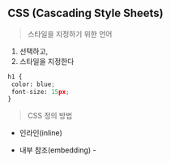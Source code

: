 ## CSS (Cascading Style Sheets)

>  스타일을 지정하기 위한 언어

1) 선택하고, 
2) 스타일을 지정한다

```py
h1 {
 color: blue;
 font-size: 15px;
}
```

> CSS 정의 방법

* 인라인(inline)
* 내부 참조(embedding) - <style>
* 외부 참조(link file) - 분리된 CSS 파일
  * 우리는 외부참조만 사용한다.....
  * 코드의 재사용성 높고, 유지보수가 쉬우므로

* 굉장한 것들..
  * [pure css picture gallery](https://css-art.com/pure-css-lace/)
  * [classlayout](https://csslayout.io/)
  * [색 그라데이션 생성기](https://mybrandnewlogo.com/ko/color-gradient-generator)



> 선택자(Selector)

* 기본 선택자

  * 전체 선택자(*), 요소 선택자(tag명으로 선택: h1, h2, div, span, strong...)
  * 클래스 선택자(.className { }), 아이디 선택자(#id_name {})

* 결합자

  * 자손 결합자, 자식 결합자 ?????????????
    * **div p(자손 결합자)**: 모든 자손 중에서 p 인 tag를 다 선택해서 바꿔줌
    * **div >p(자식 결합자)**
  * 일반 형제 결합자, 인접 형제 결합자
    * **A ~ B(일반 형제 결합자)**: A를 만족하는 형제 중에서 B를 만족하는 형제
    * **A + B(인접 형제 결합자)** : A형제 요소 중 바로 뒤에 위치하는 B 요소

  * 의사 클래스/요소
    * 링크, 동적 의사 클래스
    * 구조적 의사 클래스, 기타 의사 클래스, 의사 엘리먼트, 속성 선택자

> **의사 클래스**

### 1. 동적 의사 클래스
- **:link** : 사용자가 아직 한 번도 해당 링크를 누르지 않은 상태 ( a요소 기본 )
- **:visited** : 사용자가 한 번이라도 해당 링크를 누른 상태
- **:hover** : 사용자의 마우스 커서가 위에 올라가 있는 상태
- **:active** : 사용자의 마우스 커서가 클릭중인 상태
- **:focus** : tab키로 focus가 맞춰진 상태
### 2. 상태 의사 클래스
- **:checked** : input의 checkbox나 raidobutton이 체크된 상태
- **:enabled** : input의 "type=text", select, option에서 사용자가 선택한 상태
- **:disabled** : input의 "type=text", select, option을 사용자가 선택할 수 없도록 만든 상태출처 - [https://aboooks.tistory.com/311](https://aboooks.tistory.com/311)
### 3. 구조 의사 클래스
- **:first-child** : 모든 자식 요소 중에서 첫 번째에 위치하는 자식을 선택
- **:nth-child(n)** : 모든 자식 요소 중에서 n번째에 위치하는 자식을 선택
- **:last-child** : 모든 자식 요소 중에서 마지막에 위치하는 자식을 선택
- **:first-of-type** : 모든 자식 요소 중에서 첫 번째에 등장하는 특정 요소를 선택
- **:nth-of-type(n)** : 모든 자식 요소 중에서 n번째로 등장하는 특정 요소를 선택
- **:last-of-type** : 모든 자식 요소 중에서 마지막으로 등장하는 특정 요소를 선택



> **의사 요소**

- **::first-letter** : 요소의 텍스트에서 첫 번째 글자에 스타일을 적용한다.블록타입의 요소에만 사용 가능하다.
- **::first-line** : 요소의 텍스트에서 첫 줄에 스타일을 적용한다.블록타입의 요소에만 사용 가능하다.
- **::before** : 요소의 콘텐츠 시작부분에 생성된 콘텐츠를 추가한다.
- **::after** : 요소의 콘텐츠 끝부분에 생성된 콘텐츠를 추가한다.



> CSS  선택자 정리

* id 선택자

  * #으로 시작

  * 일반적으로 하나의 문서에 1번만 사용 (여러번 사용해도 괜찮지만, 단일 id을 사용하는 것을 권장)

* class 선택자

  * 마침표(.)문자로 시작하며, 해당 클래스가 적용된 항목을 선택



> CSS 적용 우선순위 :star:

* 우선순위 무시하고 그냥 시키는거: ```!important``` => 얘는 웬만하면 쓰지 말아라..
* **인라인 > id > class > 요소(h1)**

* CSS 파일 로딩 순서: 가장 나중에 정의된 것을 따른다 (위에서 아래로 읽기 때문)



> CSS 상속

* 상속을 통해 부모 요소 속성을 자식에게 상속한다
* 속성 중에는 *상속되는 것*과 *상속되지 않는 것*이 있다
  * 상속되지 않는 것을 상속받게 하고 싶은 경우: ```inherit```을 쓰면 됨 (존재만 알고 있자)

>크기 단위 (가변 크기 단위 / 고정 크기 단위)

* 고정 크기 단위: 항상 일정한 크기를 나타내는 것

  * px (모니터 해상도의 한 화소인 '픽셀' 기준)
  * inch (고정단위긴 한데, 운영체제마다 다르긴 함)
  * pt (1pt = 1/72 in)

* 가변 크기 단위: device에 따라, 부모에 따라, 상황에 따라 가변적으로 바뀌는 크기

  * 일반적으로 가변 크기 단위를 자주 쓴다
  * % (백분율 단위)

  > em & rem

  * em (바로 위, 부모 요소에 대한) 상속의 영향을 받음
    * **배수 단위**, 요소에 지정된 사이즈에 대한 상대적인 사이즈를 가짐
  * rem(바로 위, 부모 요소에 대한) 상속의 영향을 받지 않음
    * **최상위 요소(html)의 사이즈를 기준**으로 배수 단위를 가짐
  * viewport (디바이스 화면): 웹 페이지를 방문한 유저에게 바로 보이게 되는 웹 컨텐츠의 영역
    * vw (1vw = width의 1/100), vh (1vh = height의 1/100), vmin&vmax(viewport가 작아지거나 커질 때 변경 가능한 최소, 최대 크기)

> 색상 단위

* 색상 키워드
  * 대소문자를 구분하지 않음
  * [색상 키워드](http://ielselog.blogspot.com/2013/10/css-color-keywords.html)

* RGB 색상
  * 16진수 표기법 or 함수형 표기법으로 사용
* a는 alpha(투명도)



> CSS Box Model

* 모든 요소는 **네모(박스모델)**이고, **위에서부터 아래로, 왼쪽에서 오른쪽으로 쌓인다**
  * 좌측 상단에 배치

* 모든 HTML 요소는 box 형태로 되어있음
* 하나의 박스는 네 부분으로 이루어짐
  * content(내용 들어가는 자리)와 border(테두리 영역) 사이 거리 = padding
  * 요소와 요소 사이 거리 = margin

* Box model 구성
  * margin/padding (십자가, 나누기, 시계방향!!!!)



> CSS 원칙 2

* 모든 요소는 네모(박스모델)

> 대표적으로 활용되는 display (block, inline이 있다는 것만 알고있자 일단은!)

* display: **block**
  * 줄바꿈이 일어나는 요소
  * 화면 크기 전체의 가로 폭을 차지
  * 블록 레벨 요소 안에 인라인 레벨 요소 들어갈 수 있음
* display: **inline**
  * 줄 바꿈이 일어나지 않는 행의 일부 요소
  * content의 너비만큼 가로 폭을 차지한다
  * width, height, margin-top, margin-bottom을 지정할 수 없다



> 블록 레벨 요소와 인라인 레벨 요소

* 대표적인 블록 레벨 요소
  * div / ul, ol, li / p / hr / form 등

> CSS display

* 공간 부여 안됨
* visibility: hidden 요소는 해당 요소 공간 차지하나 화면 표시 하지 않음



> CSS position

* 문서 상에서 요소 위치를 지정
* static: 모든 태그의 기본 값
  * 일반적인 요소 배치 순서에 따름 (좌측 상단)
  * 부모 요소 내에서 배치될 때는 **부모 요소의 위치를 기준으로 배치됨**

* 좌표 프로퍼티(top, bottom, left, right) 사용하여 이동 가능

  * relative(상대위치)
    * 자기 자신의 static 위치를 기준으로 이동
    * normal flow 유지
    * 레이아웃에서 요소가 차지하는 공간은 static일 때와 같음 (normal position 대비 offset)
  * absolute(절대위치)
    * 요소를 일반적인 문서 흐름에서 제거 후 레이아웃에 공간을 차지하지 않음
    * normal flow에서 벗어남
    * static이 아닌 가장 가까이 있는 부모/조상 요소를 기준으로 이동(없는 경우 body)
  * fixed(고정위치)
    * 요소를 일반적인 문서 흐름에서 제거 후 레이아웃에 공간을 차지하지 않음
    * normal flow에서 벗어남
    * 부모 요소 관계 없이 viewport 기준으로 이동 : 스크롤 시에도 항상 같은 곳에 위치

  * **absolute와 fixed는 자리를 붕 뜬다!!!!!!!!!**